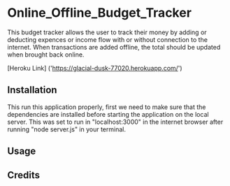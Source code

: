 # Online_Offline_Budget_Tracker

This budget tracker allows the user to track their money by adding or deducting expences or income flow with or without connection to the internet.
When transactions are added offline, the total should be updated when brought back online.

[Heroku Link] ('https://glacial-dusk-77020.herokuapp.com/')

## Installation

This run this application properly, first we need to make sure that the dependencies are installed before starting the application on the local server.
This was set to run in  "localhost:3000" in the internet browser after running "node server.js" in your terminal.

## Usage

## Credits